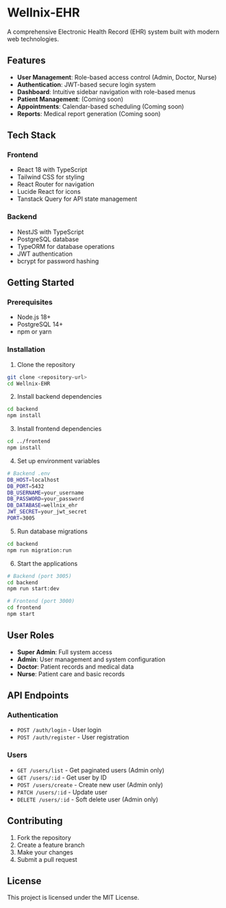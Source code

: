 # Wellnix-EHR

A comprehensive Electronic Health Record (EHR) system built with modern web technologies.

## Features

- **User Management**: Role-based access control (Admin, Doctor, Nurse)
- **Authentication**: JWT-based secure login system
- **Dashboard**: Intuitive sidebar navigation with role-based menus
- **Patient Management**: (Coming soon)
- **Appointments**: Calendar-based scheduling (Coming soon)
- **Reports**: Medical report generation (Coming soon)

## Tech Stack

### Frontend
- React 18 with TypeScript
- Tailwind CSS for styling
- React Router for navigation
- Lucide React for icons
- Tanstack Query for API state management

### Backend
- NestJS with TypeScript
- PostgreSQL database
- TypeORM for database operations
- JWT authentication
- bcrypt for password hashing

## Getting Started

### Prerequisites
- Node.js 18+
- PostgreSQL 14+
- npm or yarn

### Installation

1. Clone the repository
```bash
git clone <repository-url>
cd Wellnix-EHR
```

2. Install backend dependencies
```bash
cd backend
npm install
```

3. Install frontend dependencies
```bash
cd ../frontend
npm install
```

4. Set up environment variables
```bash
# Backend .env
DB_HOST=localhost
DB_PORT=5432
DB_USERNAME=your_username
DB_PASSWORD=your_password
DB_DATABASE=wellnix_ehr
JWT_SECRET=your_jwt_secret
PORT=3005
```

5. Run database migrations
```bash
cd backend
npm run migration:run
```

6. Start the applications
```bash
# Backend (port 3005)
cd backend
npm run start:dev

# Frontend (port 3000)
cd frontend
npm start
```

## User Roles

- **Super Admin**: Full system access
- **Admin**: User management and system configuration
- **Doctor**: Patient records and medical data
- **Nurse**: Patient care and basic records

## API Endpoints

### Authentication
- `POST /auth/login` - User login
- `POST /auth/register` - User registration

### Users
- `GET /users/list` - Get paginated users (Admin only)
- `GET /users/:id` - Get user by ID
- `POST /users/create` - Create new user (Admin only)
- `PATCH /users/:id` - Update user
- `DELETE /users/:id` - Soft delete user (Admin only)

## Contributing

1. Fork the repository
2. Create a feature branch
3. Make your changes
4. Submit a pull request

## License

This project is licensed under the MIT License.